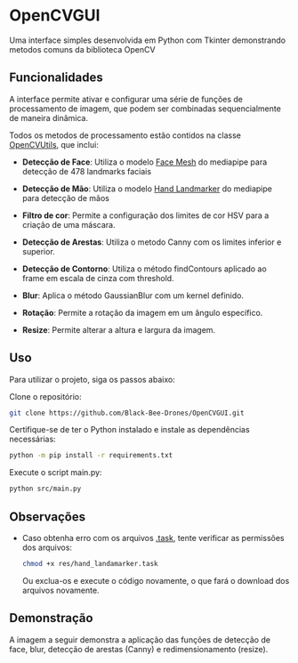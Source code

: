 # OpenCVGUI

Uma interface simples desenvolvida em Python com Tkinter demonstrando metodos comuns da biblioteca OpenCV

## Funcionalidades

A interface permite ativar e configurar uma série de funções de processamento de imagem, que podem ser combinadas sequencialmente de maneira dinâmica.

Todos os metodos de processamento estão contidos na classe [OpenCVUtils](/src/opencv_utils.py), que inclui:

- **Detecção de Face**: Utiliza o modelo [Face Mesh](/src/face_mesh_tracker.py) do mediapipe para detecção de 478 landmarks faciais

- **Detecção de Mão**: Utiliza o modelo [Hand Landmarker](/src/hand_tracker.py) do mediapipe para detecção de mãos

- **Filtro de cor**: Permite a configuração dos limites de cor HSV para a criação de uma máscara.

- **Detecção de Arestas**: Utiliza o metodo Canny com os limites inferior e superior.

- **Detecção de Contorno**: Utiliza o método findContours aplicado ao frame em escala de cinza com threshold.

- **Blur**: Aplica o método GaussianBlur com um kernel definido.

- **Rotação**: Permite a rotação da imagem em um ângulo específico.

- **Resize**: Permite alterar a altura e largura da imagem.

## Uso
Para utilizar o projeto, siga os passos abaixo:

Clone o repositório:

```bash
git clone https://github.com/Black-Bee-Drones/OpenCVGUI.git
```

Certifique-se de ter o Python instalado e instale as dependências necessárias:

```bash
python -m pip install -r requirements.txt
```

Execute o script main.py:

```bash
python src/main.py
```

## Observações

- Caso obtenha erro com os arquivos [.task](/res/), tente verificar as permissões dos arquivos:

    ```bash
    chmod +x res/hand_landamarker.task
    ```
    Ou exclua-os e execute o código novamente, o que fará o download dos arquivos novamente.

## Demonstração

A imagem a seguir demonstra a aplicação das funções de detecção de face, blur, detecção de arestas (Canny) e redimensionamento (resize).


